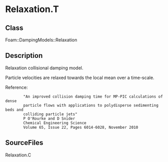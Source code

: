 # Relaxation.T 
## Class
Foam::DampingModels::Relaxation

## Description
Relaxation collisional damping model.

Particle velocities are relaxed towards the local mean over a time-scale.

Reference:
```
        "An improved collision damping time for MP-PIC calculations of dense
        particle flows with applications to polydisperse sedimenting beds and
        colliding particle jets"
        P O'Rourke and D Snider
        Chemical Engineering Science
        Volume 65, Issue 22, Pages 6014-6028, November 2010
```

## SourceFiles
Relaxation.C

